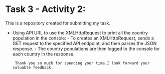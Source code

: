 # Task 3 - Activity 2:

This is a repository created for submitting my task.

- Using API URL to use the XMLHttpRequest to print all the country population in the console:
      - To creates an XMLHttpRequest, sends a GET request to the specified API endpoint, and then parses the JSON response. 
      - The country populations are then logged to the console for each country in the response.
      

       Thank you so much for spending your time.I look forward your valuable feedback.